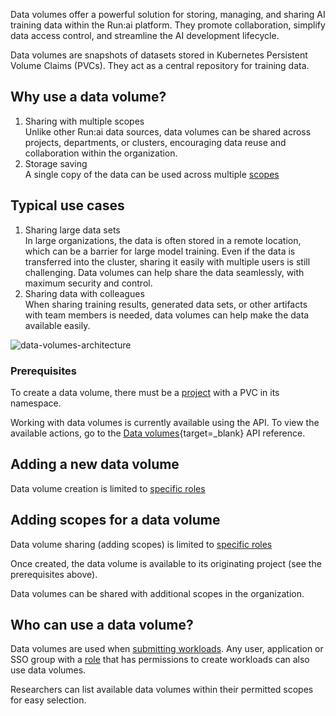 Data volumes offer a powerful solution for storing, managing, and sharing AI training data within the Run:ai platform. They promote collaboration, simplify data access control, and streamline the AI development lifecycle.

Data volumes are snapshots of datasets stored in Kubernetes Persistent Volume Claims (PVCs). They act as a central repository for training data.

## Why use a data volume?

1.  Sharing with multiple scopes  
    Unlike other Run:ai data sources, data volumes can be shared across projects, departments, or clusters, encouraging data reuse and collaboration within the organization.
2.  Storage saving  
    A single copy of the data can be used across multiple [scopes](./overview.md#asset-scope)

## Typical use cases

1.  Sharing large data sets  
    In large organizations, the data is often stored in a remote location, which can be a barrier for large model training. Even if the data is transferred into the cluster, sharing it easily with multiple users is still challenging. Data volumes can help share the data seamlessly, with maximum security and control.
2.  Sharing data with colleagues  
    When sharing training results, generated data sets, or other artifacts with team members is needed, data volumes can help make the data available easily.

![data-volumes-architecture](img/data-volumes-arch.svg)

### Prerequisites

To create a data volume, there must be a [project](../../../platform-admin/aiinitiatives/org/projects.md) with a PVC in its namespace.

Working with data volumes is currently available using the API. To view the available actions, go to the [Data volumes](https://api-docs.run.ai/2.18/tag/Datavolumes){target=_blank} API reference.

## Adding a new data volume

Data volume creation is limited to [specific roles](./overview.md#who-can-create-an-asset)

## Adding scopes for a data volume

Data volume sharing (adding scopes) is limited to [specific roles](./overview.md#who-can-create-an-asset)

Once created, the data volume is available to its originating project (see the prerequisites above).

Data volumes can be shared with additional scopes in the organization.

## Who can use a data volume?

Data volumes are used when [submitting workloads](../../../platform-admin/workloads/overviews/managing-workloads.mdmanaging-workloads.md#adding-new-workload). Any user, application or SSO group with a [role](../../../platform-admin/authentication/roles.md) that has permissions to create workloads can also use data volumes.

Researchers can list available data volumes within their permitted scopes for easy selection.


